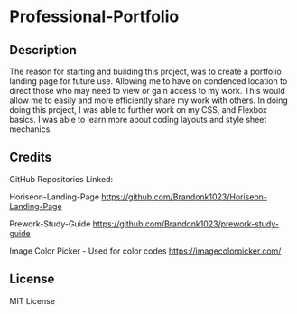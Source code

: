 # Professional-Portfolio

## Description

The reason for starting and building this project, was to create a portfolio landing page for future use.  Allowing me to have on condenced location to direct those who may need to view or gain access to my work.  This would allow me to easily and more efficiently share my work with others. In doing doing this project, I was able to further work on my CSS, and Flexbox basics.  I was able to learn more about coding layouts and style sheet mechanics.



## Credits

GitHub Repositories Linked:

Horiseon-Landing-Page
https://github.com/Brandonk1023/Horiseon-Landing-Page

Prework-Study-Guide
https://github.com/Brandonk1023/prework-study-guide


Image Color Picker - Used for color codes
https://imagecolorpicker.com/

## License

MIT License

